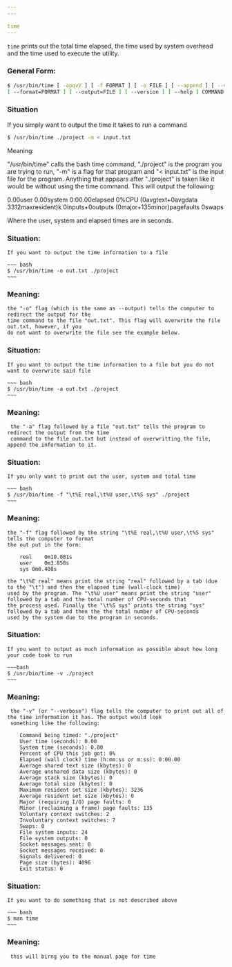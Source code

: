 ```yaml
---
---

time
---
```

`time` prints out the total time elapsed, the time used by system overhead and the time used to execute the utility.
	
### General Form:

~~~ bash
$ /usr/bin/time [ -apqvV ] [ -f FORMAT ] [ -o FILE ] [ --append ] [ --verbose ] [ --quiet ] [ --portability ]
[ --format=FORMAT ] [ --output=FILE ] [ --version ] [ --help ] COMMAND [ ARGS ] 
~~~

<!--more-->

### Situation

If you simply want to output the time it takes to run a command
	
~~~ bash
$ /usr/bin/time ./project -m < input.txt
~~~

Meaning:

 "/usr/bin/time" calls the bash time command, "./project" is the program you are trying to run,
 "-m" is a flag for that program and "< input.txt" is the input file for the program.
Anything that appears after "./project" is taken like it would be without using the time command.
This will output the following:

0.00user 0.00system 0:00.00elapsed 0%CPU (0avgtext+0avgdata 3312maxresident)k
0inputs+0outputs (0major+135minor)pagefaults 0swaps

Where the user, system and elapsed times are in seconds.

### Situation:
	
	If you want to output the time information to a file

	~~~ bash
	$ /usr/bin/time -o out.txt ./project
	~~~

### Meaning:
	
	the "-o" flag (which is the same as --output) tells the computer to redirect the output for the
	time command to the file "out.txt". This flag will overwrite the file out.txt, however, if you
	do not want to overwrite the file see the example below.

### Situation:
	If you want to output the time information to a file but you do not want to overwrite said file

	~~~ bash
	$ /usr/bin/time -a out.txt ./project
	~~~
	
### Meaning:
	 the "-a" flag followed by a file "out.txt" tells the program to redirect the output from the time
	 command to the file out.txt but instead of overwritting the file, append the information to it.

### Situation:
	If you only want to print out the user, system and total time

	~~~ bash
	$ /usr/bin/time -f "\t%E real,\t%U user,\t%S sys" ./project
	~~~

### Meaning: 
	
	the "-f" flag followed by the string "\t%E real,\t%U user,\t%S sys" tells the computer to format
	the out put in the form:
 
		real	0m10.081s
		user	0m3.858s
		sys	0m0.408s

	the "\t%E real" means print the string "real" followed by a tab (due to the "\t") and then the elapsed time (wall-clock time)
	used by the program. The "\t%U user" means print the string "user" followed by a tab and the total number of CPU-seconds that
	the process used. Finally the "\t%S sys" prints the string "sys" followed by a tab and then the the total number of CPU-seconds
	used by the system due to the program in seconds.

### Situation:
	If you want to output as much information as possible about how long your code took to run

	~~~bash
	$ /usr/bin/time -v ./project
	~~~
	
### Meaning:
	 the "-v" (or "--verbose") flag tells the computer to print out all of the time information it has. The output would look
	 something like the following:

		Command being timed: "./project"
		User time (seconds): 0.00
		System time (seconds): 0.00
		Percent of CPU this job got: 0%
		Elapsed (wall clock) time (h:mm:ss or m:ss): 0:00.00
		Average shared text size (kbytes): 0
		Average unshared data size (kbytes): 0
		Average stack size (kbytes): 0
		Average total size (kbytes): 0
		Maximum resident set size (kbytes): 3236
		Average resident set size (kbytes): 0
		Major (requiring I/O) page faults: 0
		Minor (reclaiming a frame) page faults: 135
		Voluntary context switches: 2
		Involuntary context switches: 7
		Swaps: 0
		File system inputs: 24
		File system outputs: 0
		Socket messages sent: 0
		Socket messages received: 0
		Signals delivered: 0
		Page size (bytes): 4096
		Exit status: 0
 		
### Situation:
	If you want to do something that is not described above

	~~~ bash
	$ man time
	~~~
	
### Meaning:

	 this will birng you to the manual page for time

